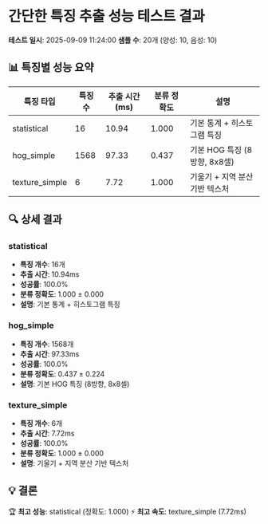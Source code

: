 # 간단한 특징 추출 성능 테스트 결과

**테스트 일시**: 2025-09-09 11:24:00
**샘플 수**: 20개 (양성: 10, 음성: 10)

## 📊 특징별 성능 요약

| 특징 타입 | 특징 수 | 추출 시간(ms) | 분류 정확도 | 설명 |
|-----------|---------|---------------|-------------|------|
| statistical | 16 | 10.94 | 1.000 | 기본 통계 + 히스토그램 특징 |
| hog_simple | 1568 | 97.33 | 0.437 | 기본 HOG 특징 (8방향, 8x8셀) |
| texture_simple | 6 | 7.72 | 1.000 | 기울기 + 지역 분산 기반 텍스처 |

## 🔍 상세 결과

### statistical

- **특징 개수**: 16개
- **추출 시간**: 10.94ms
- **성공률**: 100.0%
- **분류 정확도**: 1.000 ± 0.000
- **설명**: 기본 통계 + 히스토그램 특징

### hog_simple

- **특징 개수**: 1568개
- **추출 시간**: 97.33ms
- **성공률**: 100.0%
- **분류 정확도**: 0.437 ± 0.224
- **설명**: 기본 HOG 특징 (8방향, 8x8셀)

### texture_simple

- **특징 개수**: 6개
- **추출 시간**: 7.72ms
- **성공률**: 100.0%
- **분류 정확도**: 1.000 ± 0.000
- **설명**: 기울기 + 지역 분산 기반 텍스처

## 💡 결론

🏆 **최고 성능**: statistical (정확도: 1.000)
⚡ **최고 속도**: texture_simple (7.72ms)

